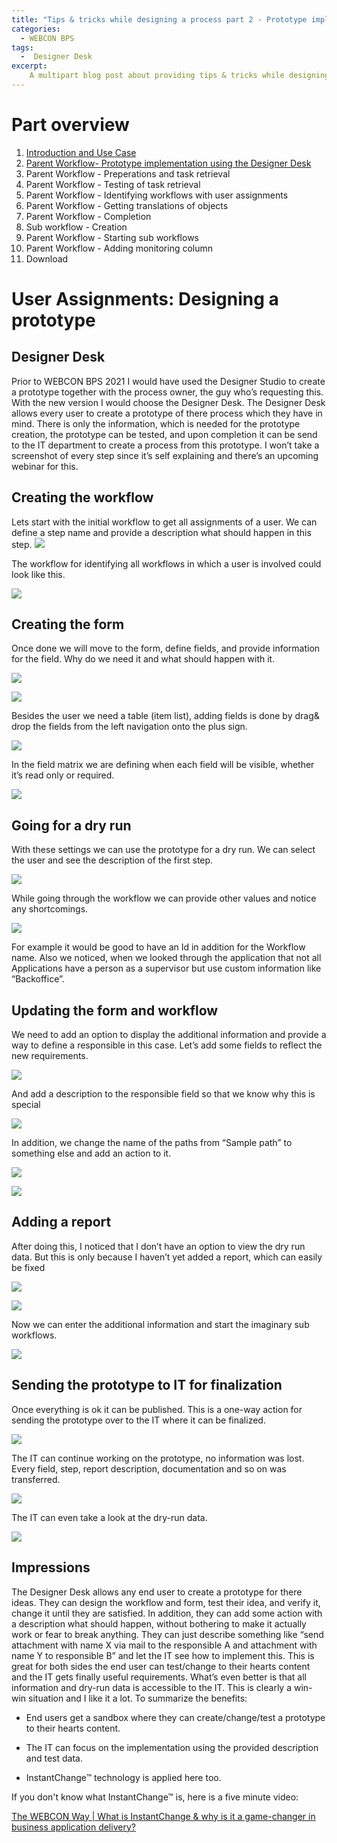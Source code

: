 ```yaml
---
title: "Tips & tricks while designing a process part 2 - Prototype implementation via Designer Desk"
categories:
  - WEBCON BPS
tags:
  -  Designer Desk 
excerpt:
    A multipart blog post about providing tips & tricks while designing a WEBCON BPS process.
---
```



# Part overview
1. [Introduction and Use Case](/posts/2021/02/01/tips-and-tricks-process-design-part-1)
2. [Parent Workflow- Prototype implementation using the Designer Desk](/posts/2021/02/08/tips-and-tricks-process-design-part-2)
3. Parent Workflow - Preperations and task retrieval
4. Parent Workflow - Testing of task retrieval
5. Parent Workflow - Identifying workflows with user assignments
6. Parent Workflow - Getting translations of objects
7. Parent Workflow - Completion
8. Sub workflow - Creation 
9. Parent Workflow - Starting sub workflows
10. Parent Workflow - Adding monitoring column
11. Download
    
# User Assignments: Designing a prototype

## Designer Desk

Prior to WEBCON BPS 2021 I would have used the Designer Studio to create a
prototype together with the process owner, the guy who’s requesting this. With
the new version I would choose the Designer Desk. The Designer Desk allows every
user to create a prototype of there process which they have in mind. There is
only the information, which is needed for the prototype creation, the prototype
can be tested, and upon completion it can be send to the IT department to create
a process from this prototype. I won’t take a screenshot of every step since
it’s self explaining and there’s an upcoming webinar for this.

## Creating the workflow

Lets start with the initial workflow to get all assignments of a user. We can
define a step name and provide a description what should happen in this step.
![](/assets/images/posts/tips-and-tricks-process-design/9092de44ddde237ad18da9ecc2aa413d.png)

The workflow for identifying all workflows in which a user is involved could
look like this.

![](/assets/images/posts/tips-and-tricks-process-design/2aa80e53cb00ebfce08b0a344cadb2de.png)

## Creating the form

Once done we will move to the form, define fields, and provide information for
the field. Why do we need it and what should happen with it.

![](/assets/images/posts/tips-and-tricks-process-design/6b89fda0613ebb419a3c4cbe1af528d1.png)

![](/assets/images/posts/tips-and-tricks-process-design/d6c37b764a739f716dfcfffb8a81f425.png)

Besides the user we need a table (item list), adding fields is done by drag&
drop the fields from the left navigation onto the plus sign.

![](/assets/images/posts/tips-and-tricks-process-design/3089a8fd71e09e70589780b5d0cf8958.png)

In the field matrix we are defining when each field will be visible, whether
it’s read only or required.

![](/assets/images/posts/tips-and-tricks-process-design/6a909a1d1429d65a226eefb2838938ab.png)

## Going for a dry run

With these settings we can use the prototype for a dry run. We can select the
user and see the description of the first step.

![](/assets/images/posts/tips-and-tricks-process-design/f7c5adc0abff5aaa40777274ac588e43.png)

While going through the workflow we can provide other values and notice any
shortcomings.

![](/assets/images/posts/tips-and-tricks-process-design/fe1435a674aba314bca4c0d3f82c1e3a.png)

For example it would be good to have an Id in addition for the Workflow name.
Also we noticed, when we looked through the application that not all
Applications have a person as a supervisor but use custom information like
“Backoffice”.

## Updating the form and workflow

We need to add an option to display the additional information and provide a way
to define a responsible in this case. Let’s add some fields to reflect the new
requirements.

![](/assets/images/posts/tips-and-tricks-process-design/4e3483580dbf3b8efad13afb1ed6079e.png)

And add a description to the responsible field so that we know why this is
special

![](/assets/images/posts/tips-and-tricks-process-design/649098c7fdb4f1e24f6cb4204b696b26.png)

In addition, we change the name of the paths from “Sample path” to something
else and add an action to it.

![](/assets/images/posts/tips-and-tricks-process-design/c83aec0a3bac5d6a75ad8f3df2e09ff7.png)

![](/assets/images/posts/tips-and-tricks-process-design/480a347c752f8c50f4a7cb853308b8a4.png)

## Adding a report

After doing this, I noticed that I don’t have an option to view the dry run
data. But this is only because I haven’t yet added a report, which can easily be
fixed

![](/assets/images/posts/tips-and-tricks-process-design/13d510b21a6cb57954a768fd352d35a6.png)

![](/assets/images/posts/tips-and-tricks-process-design/df34cb6365a81f0ca739a4dff8046f33.png)

Now we can enter the additional information and start the imaginary sub
workflows.

![](/assets/images/posts/tips-and-tricks-process-design/b1cd6e530e57dbffb08e880ab5755738.png)

## Sending the prototype to IT for finalization

Once everything is ok it can be published. This is a one-way action for sending
the prototype over to the IT where it can be finalized.

![](/assets/images/posts/tips-and-tricks-process-design/24dbf27b4a521abe1ed2cb606e6d34f4.png)

The IT can continue working on the prototype, no information was lost. Every
field, step, report description, documentation and so on was transferred.

![](/assets/images/posts/tips-and-tricks-process-design/8fe1f72ed5ab3e59aaa3b12c7b91be30.png)

The IT can even take a look at the dry-run data.

![](/assets/images/posts/tips-and-tricks-process-design/ed75a9cbd9e0d0cb6680588367b376b2.png)

## Impressions

The Designer Desk allows any end user to create a prototype for there ideas.
They can design the workflow and form, test their idea, and verify it, change it
until they are satisfied. In addition, they can add some action with a
description what should happen, without bothering to make it actually work or
fear to break anything. They can just describe something like “send attachment
with name X via mail to the responsible A and attachment with name Y to
responsible B” and let the IT see how to implement this. This is great for both
sides the end user can test/change to their hearts content and the IT gets
finally useful requirements. What’s even better is that all information and
dry-run data is accessible to the IT. This is clearly a win-win situation and I
like it a lot. To summarize the benefits:

-   End users get a sandbox where they can create/change/test a prototype to
    their hearts content.

-   The IT can focus on the implementation using the provided description and
    test data.

-   InstantChange™ technology is applied here too.

If you don't know what InstantChange™ is, here is a five minute video:

[The WEBCON Way \| What is InstantChange & why is it a game-changer in business application delivery?](https://www.youtube.com/watch?v=wAwxyiHI1yw)

